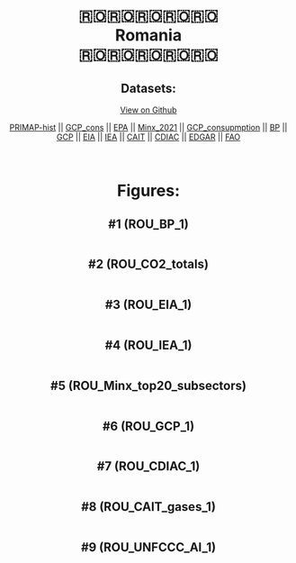 
<center>
<h1 align="center">
🇷🇴🇷🇴🇷🇴🇷🇴🇷🇴
<br>
Romania
<br>
🇷🇴🇷🇴🇷🇴🇷🇴🇷🇴
</h1>
<h2>Datasets:</h2>
<p><a href="https://github.com/dquintani/GreenhouseData/tree/master/country_data/ROU_Romania/data">View on Github</a>
<br></p><p><a href="data/ROU_PRIMAP-hist.csv">PRIMAP-hist</a> || <a href="data/ROU_GCP_cons.csv">GCP_cons</a> || <a href="data/ROU_EPA.csv">EPA</a> || <a href="data/ROU_Minx_2021.csv">Minx_2021</a> || <a href="data/ROU_GCP_consupmption.csv">GCP_consupmption</a> || <a href="data/ROU_BP.csv">BP</a> || <a href="data/ROU_GCP.csv">GCP</a> || <a href="data/ROU_EIA.csv">EIA</a> || <a href="data/ROU_IEA.csv">IEA</a> || <a href="data/ROU_CAIT.csv">CAIT</a> || <a href="data/ROU_CDIAC.csv">CDIAC</a> || <a href="data/ROU_EDGAR.csv">EDGAR</a> || <a href="data/ROU_FAO.csv">FAO</a></p><p><br></p>
<h1>Figures:</h1><h2>#1 (ROU_BP_1)</h2>
<p><img alt="" src="figures/ROU_BP_1.png" /></p><h2>#2 (ROU_CO2_totals)</h2>
<p><img alt="" src="figures/ROU_CO2_totals.png" /></p><h2>#3 (ROU_EIA_1)</h2>
<p><img alt="" src="figures/ROU_EIA_1.png" /></p><h2>#4 (ROU_IEA_1)</h2>
<p><img alt="" src="figures/ROU_IEA_1.png" /></p><h2>#5 (ROU_Minx_top20_subsectors)</h2>
<p><img alt="" src="figures/ROU_Minx_top20_subsectors.png" /></p><h2>#6 (ROU_GCP_1)</h2>
<p><img alt="" src="figures/ROU_GCP_1.png" /></p><h2>#7 (ROU_CDIAC_1)</h2>
<p><img alt="" src="figures/ROU_CDIAC_1.png" /></p><h2>#8 (ROU_CAIT_gases_1)</h2>
<p><img alt="" src="figures/ROU_CAIT_gases_1.png" /></p><h2>#9 (ROU_UNFCCC_AI_1)</h2>
<p><img alt="" src="figures/ROU_UNFCCC_AI_1.png" /></p>